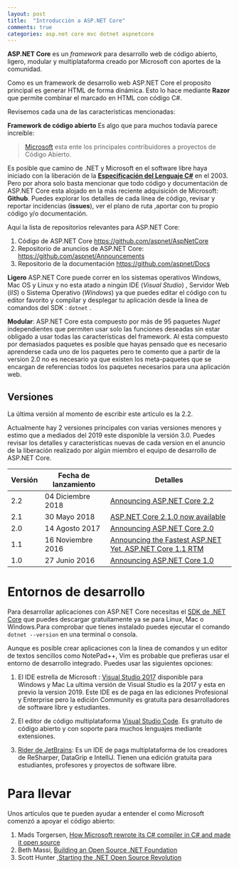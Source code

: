 ```yaml
---
layout: post
title:  "Introducción a ASP.NET Core"
comments: true
categories: asp.net core mvc dotnet aspnetcore
---
```

**ASP\.NET Core** es un *framework* para desarrollo web de código abierto, ligero, modular y multiplataforma creado por Microsoft con aportes de la comunidad.

Como es un framework de desarrollo web ASP\.NET Core el proposito principal es generar HTML de forma dinámica. Esto lo hace mediante **Razor** que permite combinar el marcado en HTML con código C#.

Revisemos cada una de las características mencionadas:

**Framework de código abierto** Es algo que para muchos todavía parece increíble: 
> [Microsoft](https://octoverse.github.com/projects) esta ente los principales contribuidores a proyectos de Código Abierto.

Es posible que camino de .NET y Microsoft en el software libre haya iniciado con la liberación de la [**Especificación del Lenguaje C#**](https://www.ecma-international.org/publications/standards/Ecma-334.htm) en el 2003. Pero por ahora solo basta mencionar que todo código y documentación de ASP\.NET Core esta alojado en la más reciente adquisición de Microsoft: **Github**. Puedes explorar los detalles de cada línea de código, revisar y reportar incidencias (**issues**), ver el plano de ruta ,aportar con tu propio código y/o documentación.

Aquí la lista de repositorios relevantes para ASP.NET Core:

1. Código de ASP\.NET Core https://github.com/aspnet/AspNetCore
2. Repositorio de anuncios de ASP\.NET Core: https://github.com/aspnet/Announcements
3. Repositorio de la documentación https://github.com/aspnet/Docs

**Ligero** ASP\.NET Core puede correr en los sistemas operativos Windows, Mac OS y Linux y no esta atado a ningún IDE (_Visual Studio_) , Servidor Web (_IIS_) o Sistema Operativo (_Windows_) ya que puedes editar el código con tu editor favorito y compilar y desplegar tu aplicación desde la linea de comandos del SDK : `dotnet` .

**Modular**: ASP.NET Core esta compuesto por más de 95 paquetes _Nuget_ independientes que permiten usar solo las funciones deseadas sin estar obligado a usar todas las características del framework. Al esta compuesto por demasiados paquetes es posible que hayas pensado que es necesario aprenderse cada uno de los paquetes pero te comento que a partir de la version 2.0 no es necesario ya que existen los meta-paquetes que se encargan de referencias todos los paquetes necesarios para una aplicación web.

## Versiones 

La última versión al momento de escribir este artículo es la 2.2.

Actualmente hay 2 versiones principales con varias versiones menores y estimo que a mediados del 2019 este disponible la versión 3.0. Puedes revisar los detalles y características nuevas de cada version en el anuncio de la liberación realizado por algún miembro el equipo de desarrollo de ASP\.NET Core.

Versión | Fecha de lanzamiento|  Detalles
--------| --------------------|-----------
2.2| 04 Diciembre 2018   |[Announcing ASP.NET Core 2.2](https://blogs.msdn.microsoft.com/webdev/2018/12/04/asp-net-core-2-2-available-today/)
2.1| 30 Mayo 2018   |[ASP.NET Core 2.1.0 now available](https://blogs.msdn.microsoft.com/webdev/2018/05/30/asp-net-core-2-1-0-now-available/)
2.0|14 Agosto 2017  |[Announcing ASP.NET Core 2.0](https://blogs.msdn.microsoft.com/webdev/2017/08/14/announcing-asp-net-core-2-0/)
1.1|16 Noviembre 2016|[Announcing the Fastest ASP.NET Yet, ASP.NET Core 1.1 RTM](https://blogs.msdn.microsoft.com/webdev/2016/11/16/announcing-asp-net-core-1-1/)
1.0|27 Junio 2016|[Announcing ASP.NET Core 1.0](https://blogs.msdn.microsoft.com/webdev/2016/06/27/announcing-asp-net-core-1-0/)

# Entornos de desarrollo

Para desarrollar aplicaciones con ASP.NET Core necesitas el [SDK de .NET Core](https://dotnet.microsoft.com/download) que puedes descargar gratuitamente ya se para Linux, Mac o Windows.Para comprobar que tienes instalado puedes ejecutar el comando `dotnet --version` en una terminal o consola.

Aunque es posible  crear aplicaciones con la linea de comandos y un editor de textos sencillos como NotePad++, Vim  es probable que prefieras usar el entorno de desarrollo integrado. Puedes usar las siguientes opciones:

1. El IDE estrella de Microsoft : [Visual Studio 2017](https://visualstudio.microsoft.com/es/) disponible para Windows y Mac La ultima versión de Visual Studio es la 2017 y esta en previo la version 2019. Este IDE es de paga en las ediciones Profesional y Enterprise pero la edición Community es gratuita para desarrolladores de software libre y estudiantes.

1. El editor de código multiplataforma  [Visual Studio Code](https://code.visualstudio.com/). Es gratuito de código abierto y con soporte para muchos lenguajes mediante extensiones.

3. [Rider de JetBrains](https://www.jetbrains.com/rider/): Es un IDE de paga multiplataforma de los creadores de  ReSharper, DataGrip e IntelliJ. Tienen una edición gratuita para estudiantes, profesores y proyectos de software libre.

# Para llevar

Unos artículos que te pueden ayudar a entender el como Microsoft comenzó a apoyar el código abierto:

1. Mads Torgersen, [How Microsoft rewrote its C# compiler in C# and made it open source](https://medium.com/microsoft-open-source-stories/how-microsoft-rewrote-its-c-compiler-in-c-and-made-it-open-source-4ebed5646f98)
2. Beth Massi, [Building an Open Source .NET Foundation](https://medium.com/microsoft-open-source-stories/building-an-open-source-net-foundation-2fa0fb117584)
3. Scott Hunter ,[Starting the .NET Open Source Revolution](https://medium.com/microsoft-open-source-stories/starting-the-net-open-source-revolution-e0268b02ac8a)
